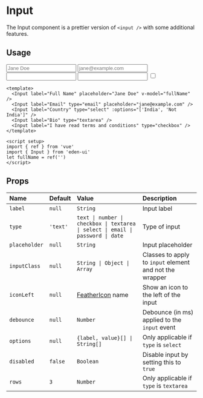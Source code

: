 <script setup>
import { ref } from 'vue'
import { Input } from '../../src/index'
let fullName = ref('')
</script>

# Input

The Input component is a prettier version of `<input />` with some additional
features.

## Usage

<Story class="gap-4">
  <div class="w-full sm:w-1/2 space-y-4">
    <Input label="Full Name" placeholder="Jane Doe" v-model="fullName" />
    <Input label="Email" type="email" placeholder="jane@example.com" icon-left="mail" />
    <Input label="Country" type="select" :options="['India', 'Not India']" icon-left="globe" />
    <Input label="Bio" type="textarea" />
    <Input label="I have read terms and conditions" type="checkbox" />
  </div>
</Story>

```vue
<template>
  <Input label="Full Name" placeholder="Jane Doe" v-model="fullName" />
  <Input label="Email" type="email" placeholder="jane@example.com" />
  <Input label="Country" type="select" :options="['India', 'Not India']" />
  <Input label="Bio" type="textarea" />
  <Input label="I have read terms and conditions" type="checkbox" />
</template>

<script setup>
import { ref } from 'vue'
import { Input } from 'eden-ui'
let fullName = ref('')
</script>
```

## Props

| Name          | Default  | Value                                                                           | Description                                             |
| :------------ | :------- | :------------------------------------------------------------------------------ | :------------------------------------------------------ |
| `label`       | `null`   | `String`                                                                        | Input label                                             |
| `type`        | `'text'` | `text \| number \| checkbox \| textarea \| select \| email \| password \| date` | Type of input                                           |
| `placeholder` | `null`   | `String`                                                                        | Input placeholder                                       |
| `inputClass`  | `null`   | `String \| Object \| Array`                                                     | Classes to apply to `input` element and not the wrapper |
| `iconLeft`    | `null`   | [FeatherIcon](/components/feathericon) name                                     | Show an icon to the left of the input                   |
| `debounce`    | `null`   | `Number`                                                                        | Debounce (in ms) applied to the `input` event           |
| `options`     | `null`   | `{label, value}[] \| String[]`                                                  | Only applicable if `type` is `select`                   |
| `disabled`    | `false`  | `Boolean`                                                                       | Disable input by setting this to `true`                 |
| `rows`        | `3`      | `Number`                                                                        | Only applicable if `type` is `textarea`                 |
